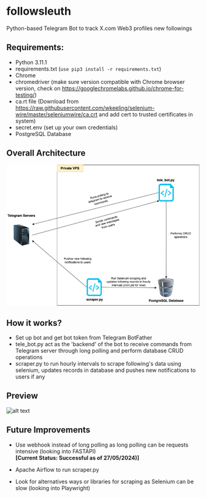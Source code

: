 # followsleuth
Python-based Telegram Bot to track X.com Web3 profiles new followings

## Requirements:
- Python 3.11.1
- requirements.txt (```use pip3 install -r requirements.txt```)
- Chrome
- chromedriver (make sure version compatible with Chrome browser version, check on https://googlechromelabs.github.io/chrome-for-testing/)
- ca.rt file (Download from https://raw.githubusercontent.com/wkeeling/selenium-wire/master/seleniumwire/ca.crt and add cert to trusted certificates in system)
- secret.env (set up your own credentials)
- PostgreSQL Database

## Overall Architecture
![alt text](architecture.png)

## How it works?
- Set up bot and get bot token from Telegram BotFather
- tele_bot.py act as the 'backend' of the bot to receive commands from Telegram server through long polling and perform database CRUD operations
- scraper.py to run hourly intervals to scrape following's data using selenium, updates records in database and pushes new notifications to users if any

## Preview
![alt text](preview.gif)

## Future Improvements
- Use webhook instead of long polling as long polling can be requests intensive (looking into FASTAPI)\
  **[Current Status: Successful as of 27/05/2024)]**

- Apache Airflow to run scraper.py


- Look for alternatives ways or libraries for scraping as Selenium can be slow (looking into Playwright)
